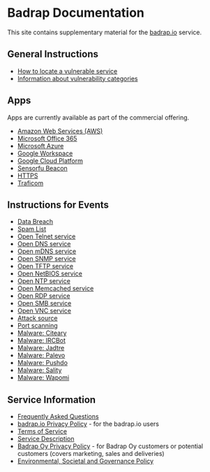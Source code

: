 # Badrap Documentation

This site contains supplementary material for the [badrap.io](https://badrap.io) service.

## General Instructions

- [How to locate a vulnerable service](locate.md)
- [Information about vulnerability categories](categories.md)

## Apps

Apps are currently available as part of the commercial offering.

- [Amazon Web Services (AWS)](apps/aws.md)
- [Microsoft Office 365](apps/o365.md)
- [Microsoft Azure](apps/azure.md)
- [Google Workspace](apps/gworkspace.md)
- [Google Cloud Platform](apps/gcp.md)
- [Sensorfu Beacon](apps/beacon.md)
- [HTTPS](apps/https.md)
- [Traficom](apps/traficom.md)

## Instructions for Events

- [Data Breach](types/databreach.md)
- [Spam List](types/spamlist.md)
- [Open Telnet service](types/telnet.md)
- [Open DNS service](types/dns.md)
- [Open mDNS service](types/mdns.md)
- [Open SNMP service](types/snmp.md)
- [Open TFTP service](types/tftp.md)
- [Open NetBIOS service](types/netbios.md)
- [Open NTP service](types/ntp.md)
- [Open Memcached service](types/memcached.md)
- [Open RDP service](types/rdp.md)
- [Open SMB service](types/smb.md)
- [Open VNC service](types/vnc.md)
- [Attack source](types/attacksource.md)
- [Port scanning](types/portscan.md)
- [Malware: Citeary](types/malware-citeary.md)
- [Malware: IRCBot](types/malware-ircbot.md)
- [Malware: Jadtre](types/malware-jadtre.md)
- [Malware: Palevo](types/malware-palevo.md)
- [Malware: Pushdo](types/malware-pushdo.md)
- [Malware: Sality](types/malware-sality.md)
- [Malware: Wapomi](types/malware-wapomi.md)

## Service Information

- [Frequently Asked Questions](./faq.md)
- [badrap.io Privacy Policy](./privacy.md) - for the badrap.io users
- [Terms of Service](./tos.md)
- [Service Description](./service-description.md)
- [Badrap Oy Privacy Policy](./privacy-company.md) - for Badrap Oy customers or potential customers (covers marketing, sales and deliveries)
- [Environmental, Societal and Governance Policy](./esg.md)
